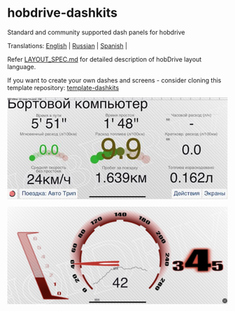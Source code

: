 # hobdrive-dashkits
Standard and community supported dash panels for hobdrive

Translations:
[English](README.md) |
[Russian](README_RU.md) |
[Spanish](README_ES.md) |

Refer [LAYOUT_SPEC.md](LAYOUT_SPEC.md) for detailed description of hobDrive layout language.

If you want to create your own dashes and screens - consider cloning this template repository: [template-dashkits](https://github.com/hobdrive/template-dashkits)

![std](builtin/tripcomp/tripcomp-1.jpg)

![Preview of DashB3](./builtin/dashb3/preview-dashb3.jpg)
